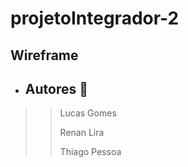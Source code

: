 # projetoIntegrador-2

## Wireframe

 - ## Autores 🧑
> > Lucas Gomes
> >
> > Renan Lira
> >
> > Thiago Pessoa
